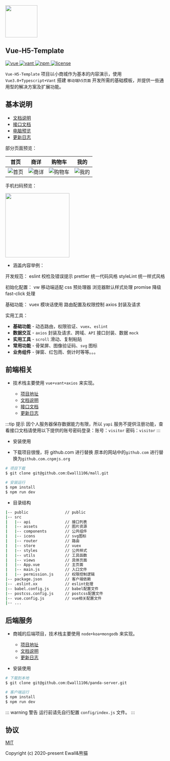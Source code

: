 <img width="100" height="100" src="https://s3.ax1x.com/2021/01/05/skqq8f.png">

## Vue-H5-Template

<p>
  <a href="https://github.com/vuejs/vue">
    <img src="https://img.shields.io/badge/vue-2.6.11-brightgreen.svg" alt="vue">
  </a>
  </a>
    <a href="https://youzan.github.io/vant/#/zh-CN/">
    <img src="https://img.shields.io/badge/vant-2.7.0-brightgreen.svg" alt="vant">
  </a>
  <a href="https://www.npmjs.com/">
    <img src="https://img.shields.io/badge/npm-6.9.0-blue.svg" alt="npm">
  </a>
  <a href="https://github.com/Ewall1106/panda-vue-template/blob/master/LICENSE">
    <img src="https://img.shields.io/github/license/mashape/apistatus.svg" alt="license">
  </a>
</p>

`Vue-H5-Template` 项目以小商城作为基本的内容演示，使用 `Vue3.0+Typescript+Vant` 搭建 `移动端h5页面` 开发所需的基础模板，并提供一些通用型的解决方案及扩展功能。

## 基本说明

- [文档说明](https://docs.xwhx.top/mall)
- [接口文档](https://yapi.xwhx.top)
- [电脑预览](https://mall.xwhx.top)
- [更新日志](https://github.com/Ewall1106/mall/blob/master/changelog.md)

部分页面预览：

|              首页               |              商详               |              购物车               |              我的               |
| :-----------------------------: | :-----------------------------: | :-------------------------------: | :-----------------------------: |
| ![首页](~@img/mall_index_1.jpg) | ![商详](~@img/mall_index_2.jpg) | ![购物车](~@img/mall_index_3.jpg) | ![我的](~@img/mall_index_4.jpg) |

手机扫码预览：

<img width="200" class="zoom" src="~@img/mall_preview.png">

- 涵盖内容举例：

开发规范：
eslint 校检及错误提示
prettier 统一代码风格
styleLint 统一样式风格

初始化配置：
vw 移动端适配
css 预处理器
浏览器默认样式处理
promise 降级
fast-click 处理

基础功能：
vuex 模块话使用
路由配置及权限控制
axios 封装及请求

实用工具：

- **基础功能** - 动态路由，权限验证、`vuex`、`eslint`
- **数据交互** - `axios` 封装及请求、跨域、`API` 接口封装、数据 `mock`
- **实用工具** - `scroll` 滑动、复制粘贴
- **常用功能** - 骨架屏、图像验证码、`svg` 图标
- **业务组件** - 弹窗、红包雨、倒计时等等。。。

## 前端相关

- 技术栈主要使用 `vue+vant+axios` 来实现。

  - [项目地址](https://github.com/Ewall1106/mall)
  - [文档说明](https://docs.xwhx.top/mall/)
  - [接口文档](https://yapi.xwhx.top/)
  - [更新日志](https://github.com/Ewall1106/mall/blob/master/changelog.md)

:::tip 提示
因个人服务器保存数据能力有限，所以 `yapi` 服务不提供注册功能，查看接口文档请使用以下提供的账号密码登录：账号：`visitor` 密码：`visitor`
:::

- 安装使用

- 下载项目很慢，将 github.com 进行替换 原本的网站中的`github.com` 进行替换为`github.com.cnpmjs.org`

```bash
# 项目下载
$ git clone git@github.com:Ewall1106/mall.git

# 安装运行
$ npm install
$ npm run dev
```

- 目录结构

```bash
|-- public                // public
|-- src
|   |-- api               // 接口列表
|   |-- assets            // 图片资源
|   |-- components        // 公共组件
|   |-- icons             // svg图标
|   |-- router            // 路由
|   |-- store             // vuex
|   |-- styles            // 公共样式
|   |-- utils             // 工具函数
|   |-- views             // 具体页面
|   |-- App.vue           // 主页面
|   |-- main.js           // 入口文件
|   |-- permission.js     // 权限控制逻辑
|-- package.json          // 客户端依赖
|-- .eslint.xx            // eslint处理
|-- babel.config.js       // babel配置文件
|-- postcss.config.js     // postcss配置文件
|-- vue.config.js         // vue相关配置文件
|-- ...
```

## 后端服务

- 商城的后端项目，技术栈主要使用 `node+koa+mongodb` 来实现。

  - [项目地址](https://github.com/Ewall1106/panda-server)
  - [文档说明](https://docs.xwhx.top/backend/)
  - [更新日志](https://github.com/Ewall1106/panda-server/blob/master/changelog.md)

- 安装使用

```bash
# 下载到本地
$ git clone git@github.com:Ewall1106/panda-server.git

# 客户端运行
$ npm install
$ npm run dev
```

::: warning 警告
运行前请先自行配置 `config/index.js` 文件。
:::

## 协议

[MIT](https://github.com/Ewall1106/mall/blob/master/LICENSE)

Copyright (c) 2020-present Ewall&熊猫
